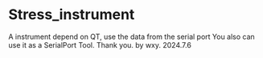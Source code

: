 # Stress_instrument
A instrument depend on QT, use the data from the serial port 
You also can use it as a SerialPort Tool.
Thank you.
by wxy. 2024.7.6
